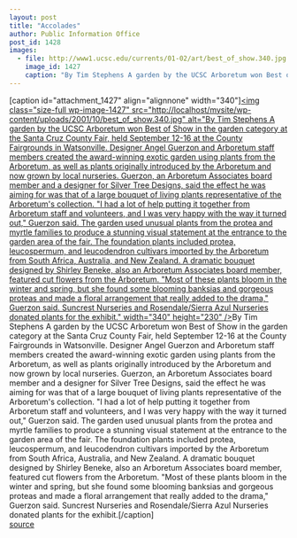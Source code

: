 ```yaml
---
layout: post
title: "Accolades"
author: Public Information Office
post_id: 1428
images:
  - file: http://www1.ucsc.edu/currents/01-02/art/best_of_show.340.jpg
    image_id: 1427
    caption: "By Tim Stephens A garden by the UCSC Arboretum won Best of Show in the garden category at the Santa Cruz County Fair, held September 12-16 at the County Fairgrounds in Watsonville. Designer Angel Guerzon and Arboretum staff members created the award-winning exotic garden using plants from the Arboretum, as well as plants originally introduced by the Arboretum and now grown by local nurseries. Guerzon, an Arboretum Associates board member and a designer for Silver Tree Designs, said the effect he was aiming for was that of a large bouquet of living plants representative of the Arboretum's collection. 'I had a lot of help putting it together from Arboretum staff and volunteers, and I was very happy with the way it turned out,' Guerzon said. The garden used unusual plants from the protea and myrtle families to produce a stunning visual statement at the entrance to the garden area of the fair. The foundation plants included protea, leucospermum, and leucodendron cultivars imported by the Arboretum from South Africa, Australia, and New Zealand. A dramatic bouquet designed by Shirley Beneke, also an Arboretum Associates board member, featured cut flowers from the Arboretum. 'Most of these plants bloom in the winter and spring, but she found some blooming banksias and gorgeous proteas and made a floral arrangement that really added to the drama,' Guerzon said. Suncrest Nurseries and Rosendale/Sierra Azul Nurseries donated plants for the exhibit."
---
```


[caption id="attachment_1427" align="alignnone" width="340"]<a href="http://localhost/mysite/wp-content/uploads/2001/10/best_of_show.340.jpg"><img class="size-full wp-image-1427" src="http://localhost/mysite/wp-content/uploads/2001/10/best_of_show.340.jpg" alt="By Tim Stephens A garden by the UCSC Arboretum won Best of Show in the garden category at the Santa Cruz County Fair, held September 12-16 at the County Fairgrounds in Watsonville. Designer Angel Guerzon and Arboretum staff members created the award-winning exotic garden using plants from the Arboretum, as well as plants originally introduced by the Arboretum and now grown by local nurseries. Guerzon, an Arboretum Associates board member and a designer for Silver Tree Designs, said the effect he was aiming for was that of a large bouquet of living plants representative of the Arboretum's collection. "I had a lot of help putting it together from Arboretum staff and volunteers, and I was very happy with the way it turned out," Guerzon said. The garden used unusual plants from the protea and myrtle families to produce a stunning visual statement at the entrance to the garden area of the fair. The foundation plants included protea, leucospermum, and leucodendron cultivars imported by the Arboretum from South Africa, Australia, and New Zealand. A dramatic bouquet designed by Shirley Beneke, also an Arboretum Associates board member, featured cut flowers from the Arboretum. "Most of these plants bloom in the winter and spring, but she found some blooming banksias and gorgeous proteas and made a floral arrangement that really added to the drama," Guerzon said. Suncrest Nurseries and Rosendale/Sierra Azul Nurseries donated plants for the exhibit." width="340" height="230" /></a>By Tim Stephens A garden by the UCSC Arboretum won Best of Show in the garden category at the Santa Cruz County Fair, held September 12-16 at the County Fairgrounds in Watsonville. Designer Angel Guerzon and Arboretum staff members created the award-winning exotic garden using plants from the Arboretum, as well as plants originally introduced by the Arboretum and now grown by local nurseries. Guerzon, an Arboretum Associates board member and a designer for Silver Tree Designs, said the effect he was aiming for was that of a large bouquet of living plants representative of the Arboretum's collection. "I had a lot of help putting it together from Arboretum staff and volunteers, and I was very happy with the way it turned out," Guerzon said. The garden used unusual plants from the protea and myrtle families to produce a stunning visual statement at the entrance to the garden area of the fair. The foundation plants included protea, leucospermum, and leucodendron cultivars imported by the Arboretum from South Africa, Australia, and New Zealand. A dramatic bouquet designed by Shirley Beneke, also an Arboretum Associates board member, featured cut flowers from the Arboretum. "Most of these plants bloom in the winter and spring, but she found some blooming banksias and gorgeous proteas and made a floral arrangement that really added to the drama," Guerzon said. Suncrest Nurseries and Rosendale/Sierra Azul Nurseries donated plants for the exhibit.[/caption]
<br>
[source](http://www1.ucsc.edu/currents/01-02/10-01/accolades.html "Permalink to accolades")
